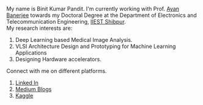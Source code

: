 My name is Binit Kumar Pandit. I'm currently working with Prof. [Ayan Banerjee](https://www.iiests.ac.in/IIEST/Faculty/telecom-ayan/) towards my Doctoral Degree at the Department of Electronics and Telecommunication Engineering, [IIEST Shibpur](https://www.iiests.ac.in/).\
My research interests are:
1. Deep Learning based Medical Image Analysis.
2. VLSI Architecture Design and Prototyping for Machine Learning Applications
3. Designing Hardware accelerators.

Connect with me on different platforms.
1. [Linked In](https://www.linkedin.com/in/binit-kumar-pandit/)
2. [Medium Blogs](https://binitpandit.medium.com/)
3. [Kaggle](https://www.kaggle.com/binitkumarpandit)
